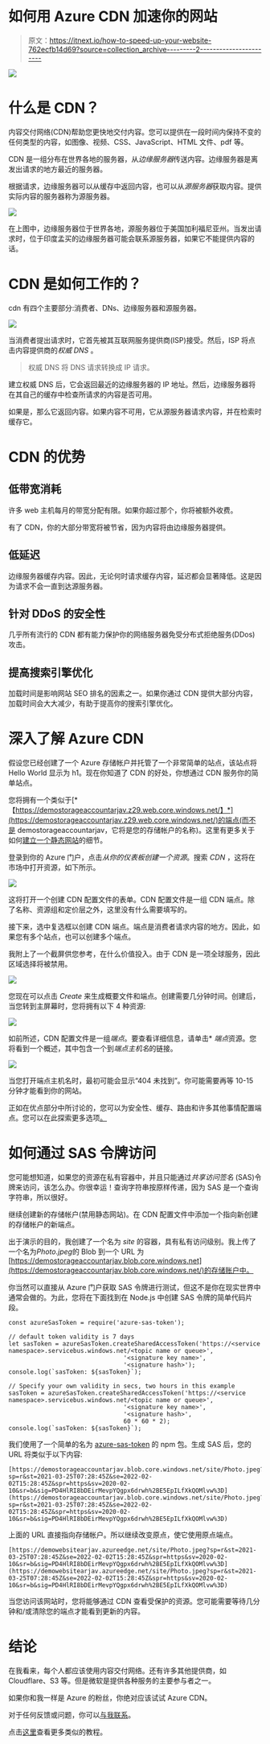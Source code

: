 # 如何用 Azure CDN 加速你的网站

> 原文：<https://itnext.io/how-to-speed-up-your-website-762ecfb14d69?source=collection_archive---------2----------------------->

![](img/463ca1d415da5b6c29f2dc1511a70be2.png)

# 什么是 CDN？

内容交付网络(CDN)帮助您更快地交付内容。您可以提供在一段时间内保持不变的任何类型的内容，如图像、视频、CSS、JavaScript、HTML 文件、pdf 等。

CDN 是一组分布在世界各地的服务器，从*边缘服务器*传送内容。边缘服务器是离发出请求的地方最近的服务器。

根据请求，边缘服务器可以从缓存中返回内容，也可以从*源服务器*获取内容。提供实际内容的服务器称为源服务器。

![](img/26dee06d77d1ed1f0681972db6536242.png)

在上图中，边缘服务器位于世界各地，源服务器位于美国加利福尼亚州。当发出请求时，位于印度孟买的边缘服务器可能会联系源服务器，如果它不能提供内容的话。

# CDN 是如何工作的？

cdn 有四个主要部分:消费者、DNs、边缘服务器和源服务器。

![](img/0a4e8c1458a6cf25b457cdcb17442ee9.png)

当消费者提出请求时，它首先被其互联网服务提供商(ISP)接受。然后，ISP 将点击内容提供商的*权威 DNS* 。

> 权威 DNS 将 DNS 请求转换成 IP 请求。

建立权威 DNS 后，它会返回最近的边缘服务器的 IP 地址。然后，边缘服务器将在其自己的缓存中检查所请求的内容是否可用。

如果是，那么它返回内容。如果内容不可用，它从源服务器请求内容，并在检索时缓存它。

# CDN 的优势

## 低带宽消耗

许多 web 主机每月的带宽分配有限。如果你超过那个，你将被额外收费。

有了 CDN，你的大部分带宽将被节省，因为内容将由边缘服务器提供。

## 低延迟

边缘服务器缓存内容。因此，无论何时请求缓存内容，延迟都会显著降低。这是因为请求不会一直到达源服务器。

## 针对 DDoS 的安全性

几乎所有流行的 CDN 都有能力保护你的网络服务器免受分布式拒绝服务(DDos)攻击。

## 提高搜索引擎优化

加载时间是影响网站 SEO 排名的因素之一。如果你通过 CDN 提供大部分内容，加载时间会大大减少，有助于提高你的搜索引擎优化。

# 深入了解 Azure CDN

假设您已经创建了一个 Azure 存储帐户并托管了一个非常简单的站点，该站点将 Hello World 显示为 h1。现在你知道了 CDN 的好处，你想通过 CDN 服务你的简单站点。

您将拥有一个类似于[*【https://demostorageaccountarjav.z29.web.core.windows.net/】*](https://demostorageaccountarjav.z29.web.core.windows.net/)的端点(而不是 demostorageaccountarjav，它将是您的存储帐户的名称)。这里有更多关于如何[建立一个静态网站](https://docs.microsoft.com/en-us/azure/storage/blobs/storage-blob-static-website)的细节。

登录到你的 Azure 门户，点击*从你的仪表板创建一个资源*。搜索 *CDN* ，这将在市场中打开资源，如下所示。

![](img/371a5a038bf3a1acfdf6dd1c9b532847.png)

这将打开一个创建 CDN 配置文件的表单。CDN 配置文件是一组 CDN 端点。除了名称、资源组和定价层之外，这里没有什么需要填写的。

接下来，选中复选框以创建 CDN 端点。端点是消费者请求内容的地方。因此，如果您有多个站点，也可以创建多个端点。

我附上了一个截屏供您参考，在什么价值投入。由于 CDN 是一项全球服务，因此区域选择将被禁用。

![](img/de285562ac190986f6932ff4bae0fbc1.png)

您现在可以点击 *Create* 来生成概要文件和端点。创建需要几分钟时间。创建后，当您转到主屏幕时，您将拥有以下 4 种资源:

![](img/a1d0e00543be70b044a872b4b8fe9686.png)

如前所述，CDN 配置文件是一组*端点*。要查看详细信息，请单击* *端点*资源。您将看到一个概述，其中包含一个到*端点主机名*的链接。

![](img/f644a6dee2b62b004f429124ad39eac9.png)

当您打开端点主机名时，最初可能会显示“404 未找到”。你可能需要再等 10-15 分钟才能看到你的网站。

正如在优点部分中所讨论的，您可以为安全性、缓存、路由和许多其他事情配置端点。您可以在此探索更多选项[。](https://docs.microsoft.com/en-us/azure/cdn/cdn-how-caching-works)

# 如何通过 SAS 令牌访问

您可能想知道，如果您的资源在私有容器中，并且只能通过*共享访问签名* (SAS)令牌来访问，该怎么办。你很幸运！查询字符串按原样传递，因为 SAS 是一个查询字符串，所以很好。

继续创建新的存储帐户(禁用静态网站)。在 CDN 配置文件中添加一个指向新创建的存储帐户的新端点。

出于演示的目的，我创建了一个名为 *site* 的容器，具有私有访问级别。我上传了一个名为*Photo.jpeg*的 Blob 到一个 URL 为[https://demostorageaccountarjav.blob.core.windows.net](https://demostorageaccountarjav.blob.core.windows.net/)的存储账户中。

你当然可以直接从 Azure 门户获取 SAS 令牌进行测试，但这不是你在现实世界中通常会做的。为此，您将在下面找到在 Node.js 中创建 SAS 令牌的简单代码片段。

```
const azureSasToken = require('azure-sas-token');

// default token validity is 7 days
let sasToken = azureSasToken.createSharedAccessToken('https://<service namespace>.servicebus.windows.net/<topic name or queue>',
                                '<signature key name>',
                                '<signature hash>');
console.log(`sasToken: ${sasToken}`);

// Specify your own validity in secs, two hours in this example
sasToken = azureSasToken.createSharedAccessToken('https://<service namespace>.servicebus.windows.net/<topic name or queue>',
                                '<signature key name>',
                                '<signature hash>', 
                                60 * 60 * 2);
console.log(`sasToken: ${sasToken}`);
```

我们使用了一个简单的名为 [azure-sas-token](https://www.npmjs.com/package/azure-sas-token) 的 npm 包。生成 SAS 后，您的 URL 将类似于以下内容:

```
[https://demostorageaccountarjav.blob.core.windows.net/site/Photo.jpeg?sp=r&st=2021-03-25T07:28:45Z&se=2022-02-02T15:28:45Z&spr=https&sv=2020-02-10&sr=b&sig=PD4HlRI8bDEirMevpYQgpx6drwh%2BE5EpILfXkQOMlvw%3D](https://demostorageaccountarjav.blob.core.windows.net/site/Photo.jpeg?sp=r&st=2021-03-25T07:28:45Z&se=2022-02-02T15:28:45Z&spr=https&sv=2020-02-10&sr=b&sig=PD4HlRI8bDEirMevpYQgpx6drwh%2BE5EpILfXkQOMlvw%3D)
```

上面的 URL 直接指向存储帐户。所以继续改变原点，使它使用原点端点。

```
[https://demowebsitearjav.azureedge.net/site/Photo.jpeg?sp=r&st=2021-03-25T07:28:45Z&se=2022-02-02T15:28:45Z&spr=https&sv=2020-02-10&sr=b&sig=PD4HlRI8bDEirMevpYQgpx6drwh%2BE5EpILfXkQOMlvw%3D](https://demowebsitearjav.azureedge.net/site/Photo.jpeg?sp=r&st=2021-03-25T07:28:45Z&se=2022-02-02T15:28:45Z&spr=https&sv=2020-02-10&sr=b&sig=PD4HlRI8bDEirMevpYQgpx6drwh%2BE5EpILfXkQOMlvw%3D)
```

当您访问该网站时，您将能够通过 CDN 查看受保护的资源。您可能需要等待几分钟和/或清除您的端点才能看到更新的内容。

# 结论

在我看来，每个人都应该使用内容交付网络。还有许多其他提供商，如 Cloudflare、S3 等。但是微软是提供各种服务的主要参与者之一。

如果你和我一样是 Azure 的粉丝，你绝对应该试试 Azure CDN。

对于任何反馈或问题，你可以[与我联系](https://arjavdave.com/contact/)。

点击[这里](https://arjavdave.com/)查看更多类似的教程。
